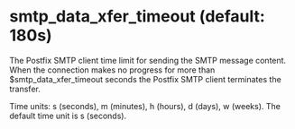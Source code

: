 # smtp_data_xfer_timeout (default: 180s)

The Postfix SMTP client time limit for sending the SMTP message content.
When the connection makes no progress for more than $smtp\_data\_xfer\_timeout
seconds the Postfix SMTP client terminates the transfer.




Time units: s (seconds), m (minutes), h (hours), d (days), w (weeks).
The default time unit is s (seconds).



